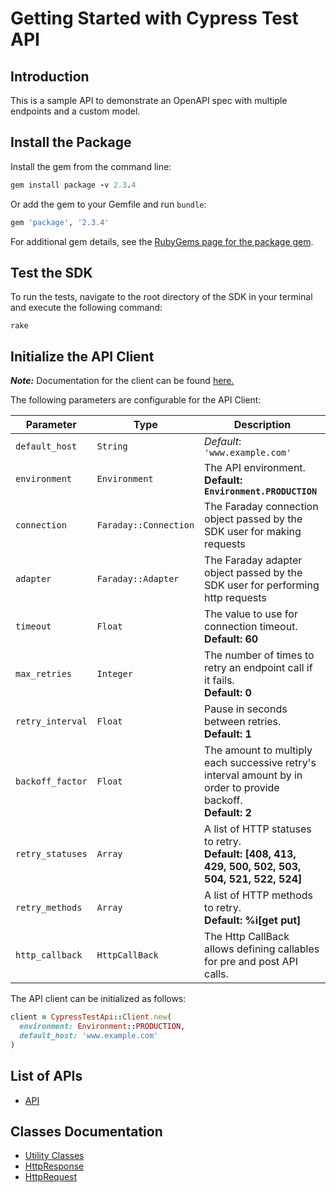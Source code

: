 
# Getting Started with Cypress Test API

## Introduction

This is a sample API to demonstrate an OpenAPI spec with multiple endpoints and a custom model.

## Install the Package

Install the gem from the command line:

```ruby
gem install package -v 2.3.4
```

Or add the gem to your Gemfile and run `bundle`:

```ruby
gem 'package', '2.3.4'
```

For additional gem details, see the [RubyGems page for the package gem](https://rubygems.org/gems/package/versions/2.3.4).

## Test the SDK

To run the tests, navigate to the root directory of the SDK in your terminal and execute the following command:

```
rake
```

## Initialize the API Client

**_Note:_** Documentation for the client can be found [here.](https://www.github.com/ZahraN444/reporuby/tree/2.3.4/doc/client.md)

The following parameters are configurable for the API Client:

| Parameter | Type | Description |
|  --- | --- | --- |
| `default_host` | `String` | *Default*: `'www.example.com'` |
| `environment` | `Environment` | The API environment. <br> **Default: `Environment.PRODUCTION`** |
| `connection` | `Faraday::Connection` | The Faraday connection object passed by the SDK user for making requests |
| `adapter` | `Faraday::Adapter` | The Faraday adapter object passed by the SDK user for performing http requests |
| `timeout` | `Float` | The value to use for connection timeout. <br> **Default: 60** |
| `max_retries` | `Integer` | The number of times to retry an endpoint call if it fails. <br> **Default: 0** |
| `retry_interval` | `Float` | Pause in seconds between retries. <br> **Default: 1** |
| `backoff_factor` | `Float` | The amount to multiply each successive retry's interval amount by in order to provide backoff. <br> **Default: 2** |
| `retry_statuses` | `Array` | A list of HTTP statuses to retry. <br> **Default: [408, 413, 429, 500, 502, 503, 504, 521, 522, 524]** |
| `retry_methods` | `Array` | A list of HTTP methods to retry. <br> **Default: %i[get put]** |
| `http_callback` | `HttpCallBack` | The Http CallBack allows defining callables for pre and post API calls. |

The API client can be initialized as follows:

```ruby
client = CypressTestApi::Client.new(
  environment: Environment::PRODUCTION,
  default_host: 'www.example.com'
)
```

## List of APIs

* [API](https://www.github.com/ZahraN444/reporuby/tree/2.3.4/doc/controllers/api.md)

## Classes Documentation

* [Utility Classes](https://www.github.com/ZahraN444/reporuby/tree/2.3.4/doc/utility-classes.md)
* [HttpResponse](https://www.github.com/ZahraN444/reporuby/tree/2.3.4/doc/http-response.md)
* [HttpRequest](https://www.github.com/ZahraN444/reporuby/tree/2.3.4/doc/http-request.md)

